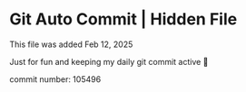 # Git Auto Commit | Hidden File

This file was added Feb 12, 2025

Just for fun and keeping my daily git commit active 🤪

commit number: 105496
